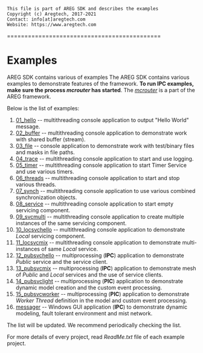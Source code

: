 ```
This file is part of AREG SDK and describes the examples
Copyright (c) Aregtech, 2017-2021
Contact: info[at]aregtech.com
Website: https://www.aregtech.com
```
============================================
# Examples

AREG SDK contains various of examples
The AREG SDK contains various examples to demonstrate features of the framework.  **To run IPC examples, make sure the process _mcrouter_ has started**. The [_mcrouter_](./../framework/mcrouter/) is a part of the AREG framework.

Below is the list of examples:

1.  [01_hello](./01_hello/) -- multithreading console application to output "Hello World" message.
2.  [02_buffer](./02_buffer/) -- multithreading console application to demonstrate work with shared buffer (stream).
3.  [03_file](./03_file/) -- console application to demonstrate work with test/binary files and masks in file paths.
4.  [04_trace](./04_trace/) -- multithreading console application to start and use logging.
5.  [05_timer](./05_timer/) -- multithreading console application to start Timer Service and use various timers.
6.  [06_threads](./06_threads/) -- multithreading console application to start and stop various threads.
7.  [07_synch](./07_synch/) -- multithreading console application to use various combined synchronization objects.
8.  [08_service](./08_service/) -- multithreading console application to start empty servicing component.
9.  [09_svcmulti](./09_svcmulti/) -- multithreading console application to create multiple instances of the same servicing component.
10. [10_locsvchello](./10_locsvchello/) -- multithreading console application to demonstrate _Local_ servicing component.
11. [11_locsvcmix](./11_locsvcmix/) -- multithreading console application to demonstrate multi-instances of same _Local_ service.
12. [12_pubsvchello](./12_pubsvchello/) -- multiprocessing (**IPC**) application to demonstrate _Public_ service and the service client.
13. [13_pubsvcmix](./13_pubsvcmix/) -- multiprocessing (**IPC**) application to demonstrate mesh of _Public_ and _Local_ services and the use of service clients.
14. [14_pubsvclight](./14_pubsvclight/) -- multiprocessing (**PIC**) application to demonstrate dynamic model creation and the custom event processing.
15. [15_pubsvcworker](./15_pubsvcworker/) -- multiprocessing (**PIC**) application to demonstrate _Worker Thread_ definition in the model and custom event processing.
16. [messager](./messager/) -- Windows GUI application (**IPC**) to demonstrate dynamic modeling, fault tolerant environment and mist network.

The list will be updated. We recommend periodically checking the list.

For more details of every project, read _ReadMe.txt_ file of each example project.
